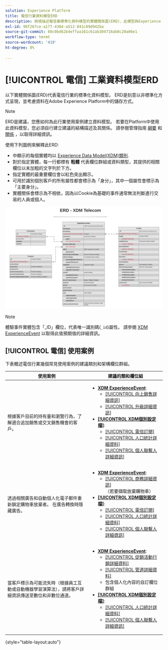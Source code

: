```yaml
---
solution: Experience Platform
title: 電信行業資料模型ERD
description: 檢視描述電信業標準化資料模型的實體關係圖(ERD)，此模型與Experience Data Model(XDM)相容，可在Adobe Experience Platform中使用。
exl-id: 96f267ce-a177-4384-a512-841c89d942ba
source-git-commit: 60c0bd62b4effaa161c61ab304718ab8c20a06e1
workflow-type: tm+mt
source-wordcount: '419'
ht-degree: 0%

---
```


# [!UICONTROL 電信] 工業資料模型ERD

以下實體關係圖(ERD)代表電信行業的標準化資料模型。 ERD是刻意以非標準化方式呈現，並考慮資料在Adobe Experience Platform中的儲存方式。

>[!NOTE]
>
>ERD是建議，您應如何為此行業使用案例建立資料模型。 若要在Platform中使用此資料模型，您必須自行建立建議的結構描述及其關係。 請參閱管理指南 [綱要](../../ui/resources/schemas.md) 和 [關係](../../tutorials/relationship-ui.md) ，以取得詳細資訊。

使用下列圖例來解釋此ERD:

* 中顯示的每個實體均以 [Experience Data Model(XDM)類別](../composition.md#class).
* 對於指定實體，每一行都標有 **粗體** 代表欄位群組或資料類型，其提供的相關欄位以未加粗的文字列於下方。
* 指定實體的最重要欄位會以紅色突出顯示。
* 可用於識別個別客戶的所有屬性都會標示為「身分」，其中一個屬性會標示為「主要身分」。
* 實體關係會標示為不相依，因為以Cookie為基礎的事件通常無法判斷進行交易的人員或個人。


![](../../images/industries/telecom.png)

>[!NOTE]
>
>體驗事件實體包含「_ID」欄位，代表唯一識別碼(`_id`)屬性。 請參閱 [XDM ExperienceEvent](../../classes/experienceevent.md) 以取得此值預期值的詳細資訊。

## [!UICONTROL 電信] 使用案例

下表概述電信行業幾個常見使用案例的建議類別和架構欄位群組。

| 使用案例 | 建議的類和欄位組 |
| --- | --- |
| 根據客戶目前的持有量和瀏覽行為，了解適合追加銷售或交叉銷售機會的客戶。 | <ul><li>**[XDM ExperienceEvent](../../classes/experienceevent.md)**:<ul><li>[[!UICONTROL 向上銷售詳細資訊]](../../field-groups/event/upsell-details.md)</li><li>[[!UICONTROL 升級詳細資訊]](../../field-groups/event/upgrade-details.md)</li></ul></li><li>**[[!UICONTROL XDM個別設定檔]](../../classes/individual-profile.md)**:<ul><li>[[!UICONTROL 電信訂閱]](../../field-groups/profile/telecom-subscription.md)</li><li>[[!UICONTROL 人口統計詳細資料]](../../field-groups/profile/demographic-details.md)</li><li>[[!UICONTROL 個人聯繫人詳細資訊]](../../field-groups/profile/personal-contact-details.md)</li></ul></li></ul> |
| 透過相關廣告和自動個人化電子郵件重新鎖定購物車放棄者。 在廣告轉換時隱藏廣告。 | <ul><li>**[XDM ExperienceEvent](../../classes/experienceevent.md)**:<ul><li>[[!UICONTROL 商務詳細資訊]](../../field-groups/event/upsell-details.md) （若要擷取放棄購物車）</li></ul></li><li>**[[!UICONTROL XDM個別設定檔]](../../classes/individual-profile.md)**:<ul><li>[[!UICONTROL 電信訂閱]](../../field-groups/profile/telecom-subscription.md)</li><li>[[!UICONTROL 人口統計詳細資料]](../../field-groups/profile/demographic-details.md)</li><li>[[!UICONTROL 個人聯繫人詳細資訊]](../../field-groups/profile/personal-contact-details.md)</li></ul></li></ul> |
| 當客戶標示為可能流失時（根據員工互動或自動機器學習演算法），請將客戶詳細資訊傳送至數位和非數位通道。 | <ul><li>**[XDM ExperienceEvent](../../classes/experienceevent.md)**:<ul><li>[[!UICONTROL 促銷活動行銷詳細資料]](../../field-groups/event/campaign-marketing-details.md)</li><li>[[!UICONTROL 管道詳細資料]](../../field-groups/event/channel-details.md)</li><li>包含個人化內容的自訂欄位群組</li></ul></li><li>**[[!UICONTROL XDM個別設定檔]](../../classes/individual-profile.md)**:<ul><li>[[!UICONTROL 人口統計詳細資料]](../../field-groups/profile/demographic-details.md)</li><li>[[!UICONTROL 個人聯繫人詳細資訊]](../../field-groups/profile/personal-contact-details.md)</li></ul></li></ul> |

{style="table-layout:auto"}
